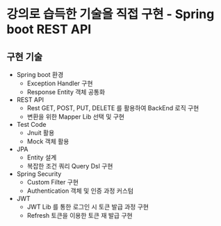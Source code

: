 # 강의로 습득한 기술을 직접 구현 - Spring boot REST API
## 구현 기술
- Spring boot 환경
  - Exception Handler 구현
  - Response Entity 객체 공통화
- REST API
  - Rest GET, POST, PUT, DELETE 를 활용하여 BackEnd 로직 구현
  - 변환을 위한 Mapper Lib 선택 및 구현
- Test Code
  - Jnuit 활용
  - Mock 객체 활용
- JPA
  - Entity 설계
  - 복잡한 조건 쿼리 Query Dsl 구현
- Spring Security
  - Custom Filter 구현
  - Authentication 객체 및 인증 과정 커스텀
- JWT
  - JWT Lib 를 통한 로그인 시 토큰 발급 과정 구현
  - Refresh 토큰을 이용한 토큰 재 발급 구현
